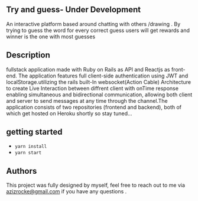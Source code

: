 ##  Try and guess- Under Development
An interactive  platform based around chatting with others /drawing . By  trying to guess the word for every  correct guess users will get rewards and winner is the one with most guesses
## Description
fullstack application made  with Ruby on Rails as API  and Reactjs as front-end. The application features full client-side authentication using JWT and localStorage.utilizing the rails built-In websocket(Action Cable) Architecture to create Live Interaction  between diffrent client with onTime response enabling simultaneous and bidirectional communication, allowing both client and server to send messages at any time through the channel.The application consists of two repositories (frontend and backend), both of which  get hosted on Heroku shortly so stay tuned...
## getting started
- `yarn install`
- `yarn start`
## Authors
This project was fully designed by myself, feel free to reach out to me via azizrocke@gmail.com if you have any questions .